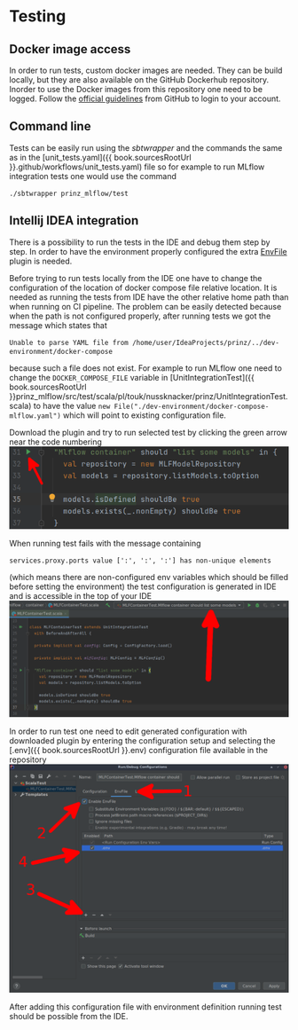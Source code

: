 # Testing

## Docker image access

In order to run tests, custom docker images are needed. They can be build locally, but they are also available on the
GitHub Dockerhub repository. Inorder to use the Docker images from this repository one need to be logged. Follow the
[official guidelines](https://docs.github.com/en/packages/guides/configuring-docker-for-use-with-github-packages#authenticating-to-github-packages) from GitHub to login to your account.

## Command line

Tests can be easily run using the _sbtwrapper_ and the commands the same as in the [unit_tests.yaml]({{ book.sourcesRootUrl }}.github/workflows/unit_tests.yaml)
file so for example to run MLflow integration tests one would use the command
```shell
./sbtwrapper prinz_mlflow/test
```

## Intellij IDEA integration

There is a possibility to run the tests in the IDE and debug them step by step. In order to have the environment properly
configured the extra [EnvFile](https://plugins.jetbrains.com/plugin/7861-envfile) plugin is needed.

Before trying to run tests locally from the IDE one have to change the configuration of the location of
docker compose file relative location. It is needed as running the tests from IDE have the other relative
home path than when running on CI pipeline. The problem can be easily detected because when the path is
not configured properly, after running tests we got the message which states that
```
Unable to parse YAML file from /home/user/IdeaProjects/prinz/../dev-environment/docker-compose
```
because such a file does not exist.
For example to run MLflow one need to change the `DOCKER_COMPOSE_FILE` variable in [UnitIntegrationTest]({{ book.sourcesRootUrl }}prinz_mlflow/src/test/scala/pl/touk/nussknacker/prinz/UnitIntegrationTest.scala)
to have the value `new File("./dev-environment/docker-compose-mlflow.yaml")` which will point to existing configuration file.

Download the plugin and try to run selected test by clicking the green arrow near the code numbering
![Run unit integration test](images/testing-intellij/unit_integration_test.png)

When running test fails with the message containing
```shell
services.proxy.ports value [':', ':', ':'] has non-unique elements
```
(which means there are non-configured env variables which should be filled before setting the environment)
the test configuration is generated in IDE and is accessible in the top of your IDE
![Test configuration](images/testing-intellij/test_run_configuration.png)

In order to run test one need to edit generated configuration with downloaded
plugin by entering the configuration setup and selecting the [.env]({{ book.sourcesRootUrl }}.env) configuration
file available in the repository
![Add env file to configuration](images/testing-intellij/env_file_configuration.png)

After adding this configuration file with environment definition running test should be possible from the IDE.
